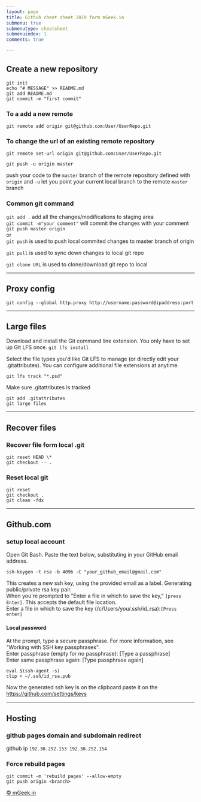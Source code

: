 ```yaml
---
layout: page
title: Github cheet sheet 2019 form mGeek.in
submenu: true
submenutype: cheatsheet
submenuindex: 1
comments: true

---
```


## Create a new repository
```
git init
echo "# MESSAGE" >> README.md
git add README.md
git commit -m "first commit"
```

### To a add a new remote
```
git remote add origin git@github.com:User/UserRepo.git
```
### To change the url of an existing remote repository
```
git remote set-url origin git@github.com:User/UserRepo.git
```
```
git push -u origin master
```  

push your code to the `master` branch of the remote repository defined with `origin` and `-u` let you point your current local branch to the remote `master` branch


### Common git command

`
git add .
`
add all the changes/modifications to staging area  
`git commit -m"your comment"` will commit the changes with your comment  
`git push master origin`  
or    
`git push` is used to push local commited changes to master branch of origin 

`git pull` is used to sync down changes to local git repo

`git clone URL` is used to clone/download git repo to local  







---
## Proxy config
```
git config --global http.proxy http://username:password@ipaddress:port
```

---
## Large files 
Download and install the Git command line extension. You only have to set up Git LFS once.
`git lfs install
`

Select the file types you'd like Git LFS to manage (or directly edit your .gitattributes). You can configure additional file extensions at anytime.
```
git lfs track "*.psd"
```

Make sure .gitattributes is tracked
```
git add .gitattributes
git large files
```
---
## Recover files

### Recover file form local .git
```
git reset HEAD \*
git checkout -- .
```

### Reset local git  

```
git reset
git checkout .
git clean -fdx
```

---
## Github.com
### setup local account

Open Git Bash.
Paste the text below, substituting in your GitHub email address.

`ssh-keygen -t rsa -b 4096 -C "your_github_email@gmail.com"`

This creates a new ssh key, using the provided email as a label.
Generating public/private rsa key pair.  
When you're prompted to "Enter a file in which to save the key," `[press Enter]`. This accepts the default file location.  
Enter a file in which to save the key (/c/Users/you/.ssh/id_rsa):`[Press enter]`

#### Local password
At the prompt, type a secure passphrase. For more information, see "Working with SSH key passphrases".  
Enter passphrase (empty for no passphrase): [Type a passphrase]  
Enter same passphrase again: [Type passphrase again]


`eval $(ssh-agent -s)`  
`clip < ~/.ssh/id_rsa.pub`

Now the generated ssh key is on the clipboard paste it on the https://github.com/settings/keys





---
## Hosting
### github pages domain and subdomain redirect
github ip
    ```
    192.30.252.153
    192.30.252.154
    ```
### Force rebuild pages

```
git commit -m 'rebuild pages' --allow-empty
git push origin <branch>

```

[&copy; mGeek.in](http://mGeek.in)